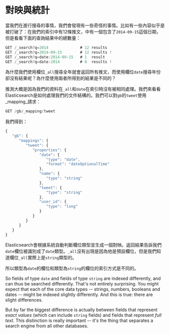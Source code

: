 # 對映與統計

當我們在進行搜尋的事情，我們會發現有一些奇怪的事情。比如有一些內容似乎是被打破了：在我們的索引中有12條推文，中有一個包含了`2014-09-15`這個日期，但是看看下面的查詢結果中的總數量：

``` js
GET /_search?q=2014              # 12 results
GET /_search?q=2014-09-15        # 12 results !
GET /_search?q=date:2014-09-15   # 1  result
GET /_search?q=date:2014         # 0  results !
```
為什麼我們使用欄位`_all`搜尋全年就會返回所有推文，而使用欄位`date`搜尋年份卻沒有結果呢？為什麼使用兩者所得到的結果是不同的？

推測大概是因為我們的資料在`_all`和`date`在索引時沒有被相同處理。我們來看看Elasticsearch是如何處理我們的文件結構的。我們可以對`gb`的`tweet`使用_mapping_請求：

```js
GET /gb/_mapping/tweet
```
我們得到：

```js
{
   "gb": {
      "mappings": {
         "tweet": {
            "properties": {
               "date": {
                  "type": "date",
                  "format": "dateOptionalTime"
               },
               "name": {
                  "type": "string"
               },
               "tweet": {
                  "type": "string"
               },
               "user_id": {
                  "type": "long"
               }
            }
         }
      }
   }
}
```
Elasticsearch會根據系統自動判斷欄位類型並生成一個對映。返回結果告訴我們`date`欄位被識別成了`date`類型。`_all`沒有出現是因為他是預設欄位，但是我們知道欄位`_all`實際上是`string`類型的。

所以類型為`date`的欄位和類型為`string`的欄位的索引方式是不同的。

So fields of type `date` and fields of type `string` are indexed differently,
and can thus be searched differently.  That's not entirely surprising.
You might expect that each of the core data types -- strings, numbers, booleans
and dates -- might be indexed slightly differently. And this is true:
there are slight differences.

But by far the biggest difference is actually between fields that represent
_exact values_ (which can include `string` fields) and fields that
represent _full text_. This distinction is really important -- it's the thing
that separates a search engine from all other databases.

